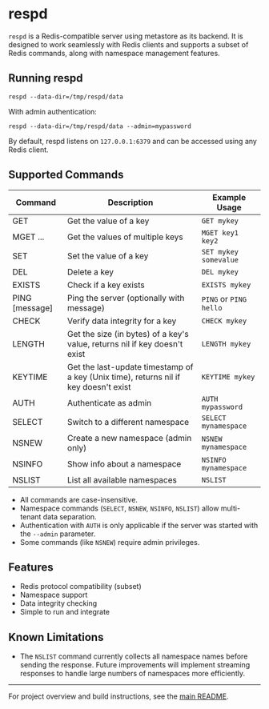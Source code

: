 # respd

`respd` is a Redis-compatible server using metastore as its backend. It is designed to work seamlessly with Redis clients and supports a subset of Redis commands, along with namespace management features.

## Running respd

```console
respd --data-dir=/tmp/respd/data
```

With admin authentication:

```console
respd --data-dir=/tmp/respd/data --admin=mypassword
```

By default, respd listens on `127.0.0.1:6379` and can be accessed using any Redis client.

## Supported Commands

| Command           | Description                              | Example Usage                      |
|-------------------|------------------------------------------|------------------------------------|
| GET <key>         | Get the value of a key                   | `GET mykey`                        |
| MGET <key>...     | Get the values of multiple keys          | `MGET key1 key2`                   |
| SET <key> <value> | Set the value of a key                   | `SET mykey somevalue`              |
| DEL <key>         | Delete a key                             | `DEL mykey`                        |
| EXISTS <key>      | Check if a key exists                    | `EXISTS mykey`                     |
| PING [message]    | Ping the server (optionally with message)| `PING` or `PING hello`             |
| CHECK <key>       | Verify data integrity for a key          | `CHECK mykey`                      |
| LENGTH <key>      | Get the size (in bytes) of a key's value, returns nil if key doesn't exist | `LENGTH mykey`                     |
| KEYTIME <key>     | Get the last-update timestamp of a key (Unix time), returns nil if key doesn't exist | `KEYTIME mykey`                    |
| AUTH <password>   | Authenticate as admin                    | `AUTH mypassword`                  |
| SELECT <namespace>| Switch to a different namespace          | `SELECT mynamespace`               |
| NSNEW <n>      | Create a new namespace (admin only)      | `NSNEW mynamespace`                |
| NSINFO <n>     | Show info about a namespace              | `NSINFO mynamespace`               |
| NSLIST           | List all available namespaces            | `NSLIST`                           |

- All commands are case-insensitive.
- Namespace commands (`SELECT`, `NSNEW`, `NSINFO`, `NSLIST`) allow multi-tenant data separation.
- Authentication with `AUTH` is only applicable if the server was started with the `--admin` parameter.
- Some commands (like `NSNEW`) require admin privileges.

## Features
- Redis protocol compatibility (subset)
- Namespace support
- Data integrity checking
- Simple to run and integrate

## Known Limitations
- The `NSLIST` command currently collects all namespace names before sending the response. Future improvements will implement streaming responses to handle large numbers of namespaces more efficiently.

---

For project overview and build instructions, see the [main README](../README.md).
